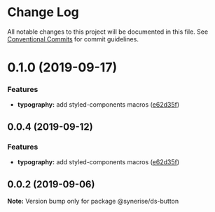 # Change Log

All notable changes to this project will be documented in this file.
See [Conventional Commits](https://conventionalcommits.org) for commit guidelines.

# 0.1.0 (2019-09-17)


### Features

* **typography:** add styled-components macros ([e62d35f](https://github.com/synerise/ds/commit/e62d35f))





## 0.0.4 (2019-09-12)


### Features

* **typography:** add styled-components macros ([e62d35f](https://github.com/synerise/ds/commit/e62d35f))





## 0.0.2 (2019-09-06)

**Note:** Version bump only for package @synerise/ds-button
